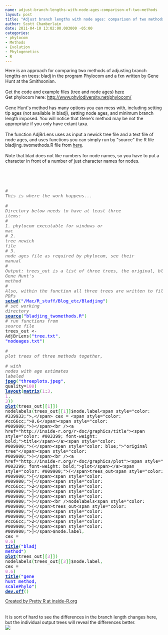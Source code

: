 ```yaml
--- 
name: adjust-branch-lengths-with-node-ages-comparison-of-two-methods
layout: post
title: "Adjust branch lengths with node ages: comparison of two methods"
author: Scott Chamberlain
date: 2011-04-10 13:02:00.003000 -05:00
categories: 
- phylocom
- Methods
- Evolution
- Phylogenetics
- R
---
```

Here is an approach for comparing two methods of adjusting branch lengths on trees: bladj in the program Phylocom and a fxn written by Gene Hunt at the Smithsonian.<br /><br />Get the code and example files (tree and node ages) <a href="https://gist.github.com/938313">here</a><br />Get phylocom here:&nbsp;<a href="http://www.phylodiversity.net/phylocom/">http://www.phylodiversity.net/phylocom/</a><br /><br />Gene Hunt's method has many options you can mess with, including setting tip ages (not available in bladj), setting node ages, and minimum branch length imposed. You will notice that Gene's method may be not the appropriate if you only have extant taxa.<br /><br />The function AdjBrLens uses as input a newick tree file and a text file of node ages, and uses functions you can simply run by "source" the R file bladjing_twomethods.R file from <a href="https://gist.github.com/938313">here</a>.<br /><br />Note that blad does not like numbers for node names, so you have to put a character in front of a number of just character names for nodes.<br /><br /><br /><br /><div style="overflow: auto;"><div class="geshifilter"><pre class="r geshifilter-R" style="font-family: monospace;"><span style="color: #666666; font-style: italic;"># This is where the work happens... </span><br /><span style="color: #666666; font-style: italic;"># Directory below needs to have at least three items:</span><br /><span style="color: #666666; font-style: italic;">#  1. phylocom executable for windows or mac</span><br /><span style="color: #666666; font-style: italic;">#  2. tree newick file</span><br /><span style="color: #666666; font-style: italic;">#  3. node ages file as required by phylocom, see their manual</span><br /><span style="color: #666666; font-style: italic;"># Output: trees_out is a list of three trees, the original, bladj, and Gene Hunt's method</span><br /><span style="color: #666666; font-style: italic;"># Also, within the function all three trees are written to file as PDFs</span><br /><a href="http://inside-r.org/r-doc/base/setwd"><span style="color: #003399; font-weight: bold;">setwd</span></a><span style="color: #009900;">(</span><span style="color: blue;">"/Mac/R_stuff/Blog_etc/Bladjing"</span><span style="color: #009900;">)</span> <span style="color: #666666; font-style: italic;"># set working directory</span><br /><a href="http://inside-r.org/r-doc/base/source"><span style="color: #003399; font-weight: bold;">source</span></a><span style="color: #009900;">(</span><span style="color: blue;">"bladjing_twomethods.R"</span><span style="color: #009900;">)</span> <span style="color: #666666; font-style: italic;"># run functions from source file</span><br />trees_out &lt;- AdjBrLens<span style="color: #009900;">(</span><span style="color: blue;">"tree.txt"</span><span style="color: #339933;">,</span> <span style="color: blue;">"nodeages.txt"</span><span style="color: #009900;">)</span><br />&nbsp;<br /><span style="color: #666666; font-style: italic;"># plot trees of three methods together, </span><br /><span style="color: #666666; font-style: italic;"># with nodes with age estimates labeled</span><br /><a href="http://inside-r.org/r-doc/grDevices/jpeg"><span style="color: #003399; font-weight: bold;">jpeg</span></a><span style="color: #009900;">(</span><span style="color: blue;">"threeplots.jpeg"</span><span style="color: #339933;">,</span> quality=<span style="color: #cc66cc;">100</span><span style="color: #009900;">)</span><br /><a href="http://inside-r.org/r-doc/graphics/layout"><span style="color: #003399; font-weight: bold;">layout</span></a><span style="color: #009900;">(</span><a href="http://inside-r.org/r-doc/base/matrix"><span style="color: #003399; font-weight: bold;">matrix</span></a><span style="color: #009900;">(</span><span style="color: #cc66cc;">1</span>:<span style="color: #cc66cc;">3</span><span style="color: #339933;">,</span> <span style="color: #cc66cc;">1</span><span style="color: #339933;">,</span> <span style="color: #cc66cc;">3</span><span style="color: #009900;">)</span><span style="color: #009900;">)</span><br /><a href="http://inside-r.org/r-doc/graphics/plot"><span style="color: #003399; font-weight: bold;">plot</span></a><span style="color: #009900;">(</span>trees_out<span style="color: #009900;">[</span><span style="color: #009900;">[</span><span style="color: #cc66cc;">1</span><span style="color: #009900;">]</span><span style="color: #009900;">]</span><span style="color: #009900;">)</span><br />nodelabels<span style="color: #009900;">(</span>trees_out<span style="color: #009900;">[</span><span style="color: #009900;">[</span><span style="color: #cc66cc;">1</span><span style="color: #009900;">]</span><span style="color: #009900;">]</span>$node.label<span style="color: #339933;">,</span> cex = <span style="color: #cc66cc;">0.6</span><span style="color: #009900;">)</span><br /><a href="http://inside-r.org/r-doc/graphics/title"><span style="color: #003399; font-weight: bold;">title</span></a><span style="color: #009900;">(</span><span style="color: blue;">"original tree"</span><span style="color: #009900;">)</span><br /><a href="http://inside-r.org/r-doc/graphics/plot"><span style="color: #003399; font-weight: bold;">plot</span></a><span style="color: #009900;">(</span>trees_out<span style="color: #009900;">[</span><span style="color: #009900;">[</span><span style="color: #cc66cc;">2</span><span style="color: #009900;">]</span><span style="color: #009900;">]</span><span style="color: #009900;">)</span><br />nodelabels<span style="color: #009900;">(</span>trees_out<span style="color: #009900;">[</span><span style="color: #009900;">[</span><span style="color: #cc66cc;">2</span><span style="color: #009900;">]</span><span style="color: #009900;">]</span>$node.label<span style="color: #339933;">,</span> cex = <span style="color: #cc66cc;">0.6</span><span style="color: #009900;">)</span><br /><a href="http://inside-r.org/r-doc/graphics/title"><span style="color: #003399; font-weight: bold;">title</span></a><span style="color: #009900;">(</span><span style="color: blue;">"bladj method"</span><span style="color: #009900;">)</span><br /><a href="http://inside-r.org/r-doc/graphics/plot"><span style="color: #003399; font-weight: bold;">plot</span></a><span style="color: #009900;">(</span>trees_out<span style="color: #009900;">[</span><span style="color: #009900;">[</span><span style="color: #cc66cc;">3</span><span style="color: #009900;">]</span><span style="color: #009900;">]</span><span style="color: #009900;">)</span><br />nodelabels<span style="color: #009900;">(</span>trees_out<span style="color: #009900;">[</span><span style="color: #009900;">[</span><span style="color: #cc66cc;">3</span><span style="color: #009900;">]</span><span style="color: #009900;">]</span>$node.label<span style="color: #339933;">,</span> cex = <span style="color: #cc66cc;">0.6</span><span style="color: #009900;">)</span><br /><a href="http://inside-r.org/r-doc/graphics/title"><span style="color: #003399; font-weight: bold;">title</span></a><span style="color: #009900;">(</span><span style="color: blue;">"gene hunt method, scalePhylo"</span><span style="color: #009900;">)</span><br /><a href="http://inside-r.org/r-doc/grDevices/dev.off"><span style="color: #003399; font-weight: bold;">dev.off</span></a><span style="color: #009900;">(</span><span style="color: #009900;">)</span></pre></div></div><a href="http://www.inside-r.org/pretty-r" title="Created by Pretty R at inside-R.org">Created by Pretty R at inside-R.org</a><br /><br /><br />It is sort of hard to see the differences in&nbsp;the branch length changes here, but the individual output trees will reveal the differences better.<br /><div class="separator" style="clear: both; text-align: center;"><a href="http://2.bp.blogspot.com/-tLK1y12TYlI/TaHwayCs3GI/AAAAAAAAEbU/rPsFYqSEDuI/s1600/threeplots.jpeg" imageanchor="1" style="clear: left; float: left; margin-bottom: 1em; margin-right: 1em;"><img border="0" src="http://2.bp.blogspot.com/-tLK1y12TYlI/TaHwayCs3GI/AAAAAAAAEbU/rPsFYqSEDuI/s1600/threeplots.jpeg" /></a></div>
